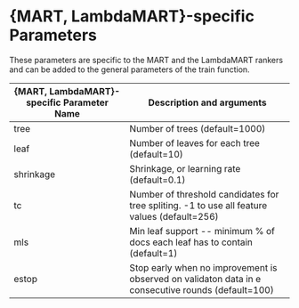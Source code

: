 # {MART, LambdaMART}-specific Parameters

These parameters are specific to the MART and the LambdaMART rankers and can be added to the general parameters of the train function.

| {MART, LambdaMART}-specific Parameter Name | Description and arguments |
| --- | --- |
| tree  | Number of trees (default=1000) |
| leaf | Number of leaves for each tree (default=10) |
| shrinkage | Shrinkage, or learning rate (default=0.1) |
| tc | Number of threshold candidates for tree spliting. -1 to use all feature values (default=256) |
| mls | Min leaf support -- minimum % of docs each leaf has to contain (default=1) |
| estop | Stop early when no improvement is observed on validaton data in e consecutive rounds (default=100) |